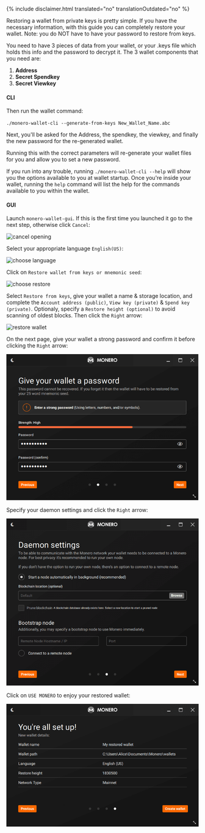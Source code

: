 {% include disclaimer.html translated="no" translationOutdated="no" %}

Restoring a wallet from private keys is pretty simple. If you have the necessary information, with this guide you can completely restore your wallet. Note: you do NOT have to have your password to restore from keys.

You need to have 3 pieces of data from your wallet, or your .keys file which holds this info and the password to decrypt it. The 3 wallet components that you need are:

1. **Address**
2. **Secret Spendkey**
3. **Secret Viewkey**


#### CLI

Then run the wallet command:

`./monero-wallet-cli --generate-from-keys New_Wallet_Name.abc`

Next, you'll be asked for the Address, the spendkey, the viewkey, and finally the new password for the re-generated wallet.

Running this with the correct parameters will re-generate your wallet files for you and allow you to set a new password.

If you run into any trouble, running `./monero-wallet-cli --help` will show you the options available to you at wallet startup. Once you're inside your wallet, running the `help` command will list the help for the commands available to you within the wallet.

#### GUI

Launch `monero-wallet-gui`. If this is the first time you launched it go to the next step, otherwise click `Cancel`:

![cancel opening](/img/resources/user-guides/en/restore_from_keys/cancel-opening.png)

Select your appropriate language `English(US)`:

![choose language](/img/resources/user-guides/en/restore_from_keys/choose-language.png)

Click on `Restore wallet from keys or mnemonic seed`:

![choose restore](/img/resources/user-guides/en/restore_from_keys/choose-restore.png)

Select `Restore from keys`, give your wallet a name & storage location, and complete the `Account address (public)`, `View key (private)` & `Spend key (private)`. Optionaly, specify a `Restore height (optional)` to avoid scanning of oldest blocks. Then click the `Right` arrow:

![restore wallet](/img/resources/user-guides/en/restore_from_keys/restore-wallet.png)

On the next page, give your wallet a strong password and confirm it before clicking the `Right` arrow:

![wallet password](/img/resources/user-guides/en/restore_from_keys/wallet-password.png)

Specify your daemon settings and click the `Right` arrow:

![daemon settings](/img/resources/user-guides/en/restore_from_keys/daemon-settings.png)

Click on `USE MONERO` to enjoy your restored wallet:

![all set up](/img/resources/user-guides/en/restore_from_keys/all-set-up.png)
